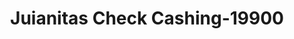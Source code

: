 ---
f_zip-code: 39555
f_state-code: MS
title: Juianitas Check Cashing-19900
f_phone: 228-588-3914
f_city-only: Hurley
f_address: 21604 Hwy 613 Hurley
f_location-unique-id: '19900'
slug: juianitas-check-cashing-19900
updated-on: '2024-05-30T13:46:58.046Z'
created-on: '2024-05-30T13:36:59.803Z'
published-on: '2024-05-30T13:54:32.469Z'
f_city-state: cms/city/hurley-ms.md
f_company: cms/company/juianitas-check-cashing.md
f_state: cms/state/mississippi.md
layout: '[payday-loan].html'
tags: payday-loan
---
